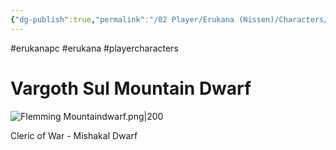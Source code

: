 ```yaml
---
{"dg-publish":true,"permalink":"/02 Player/Erukana (Nissen)/Characters/Vargoth Sul/","tags":["erukanapc","erukana","playercharacters"]}
---
```



#erukanapc #erukana #playercharacters 

# Vargoth Sul Mountain Dwarf

![Flemming Mountaindwarf.png|200](/img/user/10%20Attachments/Flemming%20Mountaindwarf.png)

Cleric of War - Mishakal 
Dwarf 